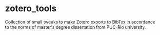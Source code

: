 # zotero_tools
Collection of small tweaks to make Zotero exports to BibTex in accordance to the norms of master's degree dissertation from PUC-Rio university.
